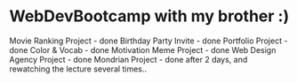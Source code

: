 # WebDevBootcamp with my brother :)

Movie Ranking Project - done
Birthday Party Invite - done
Portfolio Project - done
Color & Vocab - done
Motivation Meme Project - done
Web Design Agency Project - done
Mondrian Project - done after 2 days, and rewatching the lecture several times..
